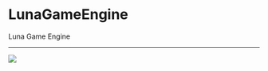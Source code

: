 # LunaGameEngine

Luna Game Engine

---
![](https://img.shields.io/tokei/lines/github/cppshizoidS/LunaGameEngine)
